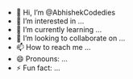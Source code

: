 - 👋 Hi, I’m @AbhishekCodedies
- 👀 I’m interested in ...
- 🌱 I’m currently learning ...
- 💞️ I’m looking to collaborate on ...
- 📫 How to reach me ...
- 😄 Pronouns: ...
- ⚡ Fun fact: ...

<!---
AbhishekCodedies/AbhishekCodedies is a ✨ special ✨ repository because its `README.md` (this file) appears on your GitHub profile.
You can click the Preview link to take a look at your changes.
--->
